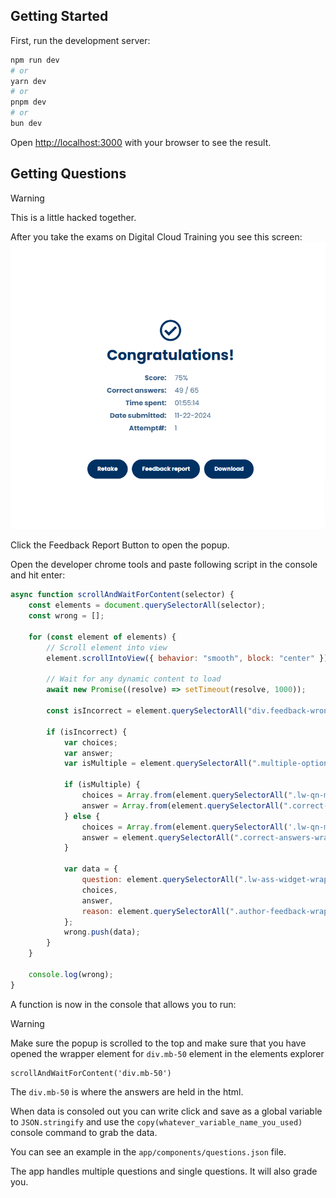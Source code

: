## Getting Started

First, run the development server:

```bash
npm run dev
# or
yarn dev
# or
pnpm dev
# or
bun dev
```

Open [http://localhost:3000](http://localhost:3000) with your browser to see the result.

## Getting Questions

> [!WARNING]
> This is a little hacked together.

After you take the exams on Digital Cloud Training you see this screen:
![alt text](image.png)

Click the Feedback Report Button to open the popup.

Open the developer chrome tools and paste following script in the console and hit enter:
```js
async function scrollAndWaitForContent(selector) {
    const elements = document.querySelectorAll(selector);
    const wrong = [];

    for (const element of elements) {
        // Scroll element into view
        element.scrollIntoView({ behavior: "smooth", block: "center" });

        // Wait for any dynamic content to load
        await new Promise((resolve) => setTimeout(resolve, 1000));

        const isIncorrect = element.querySelectorAll("div.feedback-wrong-answer").length > 0;

        if (isIncorrect) {
            var choices;
            var answer;
            var isMultiple = element.querySelectorAll(".multiple-options-correctness-column").length > 0; 

            if (isMultiple) {
                choices = Array.from(element.querySelectorAll(".lw-qn-mc-options .right-col")[0].children).map((el) => el.textContent.trim());
                answer = Array.from(element.querySelectorAll(".correct-answers-wrapper .lw-ass-widget-wrapper")).map((el) => el.textContent.trim());
            } else {
                choices = Array.from(element.querySelectorAll('.lw-qn-mc-options')[0].children).map(el => el.textContent.trim());
                answer = element.querySelectorAll(".correct-answers-wrapper .lw-ass-widget-wrapper")[0].textContent.trim();
            }

            var data = {
                question: element.querySelectorAll(".lw-ass-widget-wrapper")[0].textContent.trim(),
                choices,
                answer,
                reason: element.querySelectorAll(".author-feedback-wrapper .learnworlds-main-text-small")[0].textContent.trim(),
            };
            wrong.push(data);
        }
    }

    console.log(wrong);
}

```
A function is now in the console that allows you to run:
> [!WARNING]
> Make sure the popup is scrolled to the top and make sure that you have opened the wrapper element for ```div.mb-50``` element in the elements explorer
```
scrollAndWaitForContent('div.mb-50')
```
The ```div.mb-50``` is where the answers are held in the html.

When data is consoled out you can write click and save as a global variable to ```JSON.stringify``` and use the ```copy(whatever_variable_name_you_used)``` console command to grab the data.

You can see an example in the ```app/components/questions.json``` file.

The app handles multiple questions and single questions. It will also grade you.
